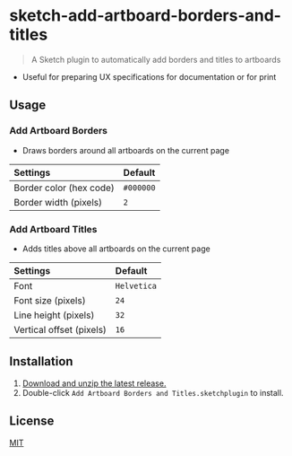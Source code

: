 # sketch-add-artboard-borders-and-titles

> A Sketch plugin to automatically add borders and titles to artboards

- Useful for preparing UX specifications for documentation or for print

## Usage

### Add Artboard Borders

- Draws borders around all artboards on the current page

Settings | Default
:--|:--
Border color (hex code) | `#000000`
Border width (pixels) | `2`

### Add Artboard Titles

- Adds titles above all artboards on the current page

Settings | Default
:--|:--
Font | `Helvetica`
Font size (pixels) | `24`
Line height (pixels) | `32`
Vertical offset (pixels) | `16`

## Installation

1. [Download and unzip the latest release.](https://github.com/yuanqing/sketch-add-artboard-borders-and-titles/releases)
2. Double-click `Add Artboard Borders and Titles.sketchplugin` to install.

## License

[MIT](LICENSE.md)
